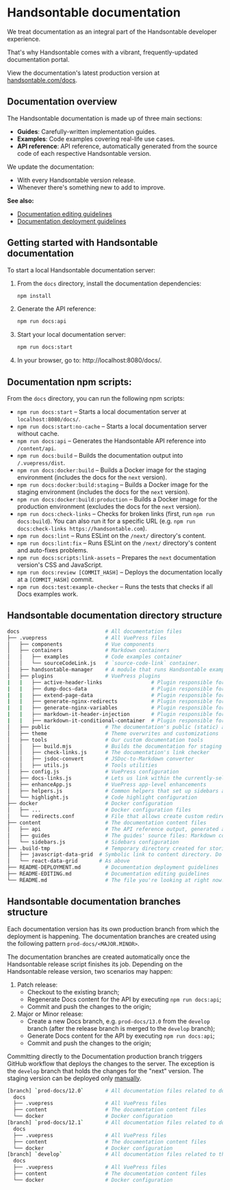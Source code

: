 # Handsontable documentation

We treat documentation as an integral part of the Handsontable developer experience.

That's why Handsontable comes with a vibrant, frequently-updated documentation portal.

View the documentation's latest production version at [handsontable.com/docs](https://handsontable.com/docs).

## Documentation overview

The Handsontable documentation is made up of three main sections:
- **Guides**: Carefully-written implementation guides.
- **Examples**: Code examples covering real-life use cases.
- **API reference**: API reference, automatically generated from the source code of each respective Handsontable version.

We update the documentation:
- With every Handsontable version release.
- Whenever there's something new to add to improve.

**See also:**

* [Documentation editing guidelines](./README-EDITING.md)
* [Documentation deployment guidelines](./README-DEPLOYMENT.md)

## Getting started with Handsontable documentation

To start a local Handsontable documentation server:

1. From the `docs` directory, install the documentation dependencies:
    ```bash
    npm install
    ```
2. Generate the API reference:
   ```bash
   npm run docs:api
   ```
3. Start your local documentation server:
   ```bash
   npm run docs:start
   ```
4. In your browser, go to: http://localhost:8080/docs/.

## Documentation npm scripts:

From the `docs` directory, you can run the following npm scripts:

* `npm run docs:start` – Starts a local documentation server at `localhost:8080/docs/`.
* `npm run docs:start:no-cache` – Starts a local documentation server without cache.
* `npm run docs:api` – Generates the Handsontable API reference into `/content/api`.
* `npm run docs:build` – Builds the documentation output into `/.vuepress/dist`.
* `npm run docs:docker:build` – Builds a Docker image for the staging environment (includes the docs for the `next` version).
* `npm run docs:docker:build:staging` – Builds a Docker image for the staging environment (includes the docs for the `next` version).
* `npm run docs:docker:build:production` – Builds a Docker image for the production environment (excludes the docs for the `next` version).
* `npm run docs:check-links` – Checks for broken links (first, run `npm run docs:build`). You can also run it for a specific URL (e.g. `npm run docs:check-links https://handsontable.com`).
* `npm run docs:lint` – Runs ESLint on the `/next/` directory's content.
* `npm run docs:lint:fix` – Runs ESLint on the `/next/` directory's content and auto-fixes problems.
* `npm run docs:scripts:link-assets` – Prepares the `next` documentation version's CSS and JavaScript.
* `npm run docs:review [COMMIT_HASH]` – Deploys the documentation locally at a `[COMMIT_HASH]` commit.
* `npm run docs:test:example-checker` – Runs the tests that checks if all Docs examples work.

## Handsontable documentation directory structure

```bash
docs                            # All documentation files
├── .vuepress                   # All VuePress files
│   ├── components              # Vue components
│   ├── containers              # Markdown containers
│   │   ├── examples            # Code examples container
│   │   └── sourceCodeLink.js   # `source-code-link` container.
│   ├── handsontable-manager    # A module that runs Handsontable examples in different Handsontable versions and frameworks
│   ├── plugins                 # VuePress plugins
|   |   ├── active-header-links                # Plugin responsible for updating the URL with hash after scrolling the page to the nearest anchor
|   |   ├── dump-docs-data                     # Plugin responsible for generating the all available Docs version and canonical URLs to the JSON file. Then, the file is consumed by other Docs Docker images as source of true about Docs versions and canonicals.
|   |   ├── extend-page-data                   # Plugin responsible for extending `$page` object and rewriting some properties to add framework ID/name
|   |   ├── generate-nginx-redirects           # Plugin responsible for generating nginx redirects
|   |   ├── generate-nginx-variables           # Plugin responsible for generating nginx variables
|   |   ├── markdown-it-header-injection       # Plugin responsible for injecting `<FRAMEWORK NAME> Data Grid` string before the first header
|   |   ├── markdown-it-conditional-container  # Plugin responsible for creating conditional containers used for displaying/hiding blocks of content relevant to specific frameworks
│   ├── public                  # The documentation's public (static) assets
│   ├── theme                   # Theme overwrites and customizations
│   ├── tools                   # Our custom documentation tools
│   │   ├── build.mjs           # Builds the documentation for staging or production
│   │   ├── check-links.js      # The documentation's link checker
│   │   ├── jsdoc-convert       # JSDoc-to-Markdown converter
│   │   ├── utils.js            # Tools utilities
│   ├── config.js               # VuePress configuration
│   ├── docs-links.js           # Lets us link within the currently-selected docs version and framework with `@` (e.g. [link](@/guides/path/file.md).)
│   ├── enhanceApp.js           # VuePress app-level enhancements
│   ├── helpers.js              # Common helpers that set up sidebars and the documentation version and framework picker
│   └── highlight.js            # Code highlight configuration
├── docker                      # Docker configuration
│   ├── ...                     # Docker configuration files
│   └── redirects.conf          # File that allows create custom redirects for documentation
├── content                     # The documentation content files
│   ├── api                     # The API reference output, generated automatically from JSDoc. Do not edit for "next" Docs version!
│   ├── guides                  # The guides' source files: Markdown content
│   └── sidebars.js             # Sidebars configuration
├── .build-tmp                  # Temporary directory created for storing symlinked directories, containing .MD files. It's needed for generating multi-frameworked Docs content.
│   ├── javascript-data-grid  # Symbolic link to content directory. Do not edit! Make changes in the source content directory.
│   └── react-data-grid       # As above
├── README-DEPLOYMENT.md        # Documentation deployment guidelines
├── README-EDITING.md           # Documentation editing guidelines
└── README.md                   # The file you're looking at right now!
```

## Handsontable documentation branches structure

Each documentation version has its own production branch from which the deployment is happening. The documentation branches are created using the following pattern `prod-docs/<MAJOR.MINOR>`.

The documentation branches are created automatically once the Handsontable release script finishes its job. Depending on the Handsontable release version, two scenarios may happen:
1. Patch release:
    * Checkout to the existing branch;
    * Regenerate Docs content for the API by executing `npm run docs:api`;
    * Commit and push the changes to the origin;
2. Major or Minor release:
    * Create a new Docs branch, e.g. `prod-docs/13.0` from the `develop` branch (after the release branch is merged to the `develop` branch);
    * Generate Docs content for the API by executing `npm run docs:api`;
    * Commit and push the changes to the origin;

Committing directly to the Documentation production branch triggers GitHub workflow that deploys the changes to the server. The exception is the `develop` branch that holds the changes for the "next" version. The staging version can be deployed only [manually](./README-DEPLOYMENT.md#manually-deploying-the-documentation-to-the-staging-environment).

```bash
[branch] `prod-docs/12.0`       # All documentation files related to documentation 12.0
  docs
  ├── .vuepress                 # All VuePress files
  ├── content                   # The documentation content files
  └── docker                    # Docker configuration
[branch] `prod-docs/12.1`       # All documentation files related to documentation 12.1
  docs
  ├── .vuepress                 # All VuePress files
  ├── content                   # The documentation content files
  └── docker                    # Docker configuration
[branch] `develop`              # All documentation files related to the "next" documentation version
  docs
  ├── .vuepress                 # All VuePress files
  ├── content                   # The documentation content files
  └── docker                    # Docker configuration
```
